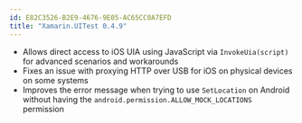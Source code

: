 ```yaml
---
id: E82C3526-B2E9-4676-9E05-AC65CC0A7EFD
title: "Xamarin.UITest 0.4.9"
---
```


* Allows direct access to iOS UIA using JavaScript via `InvokeUia(script)` for advanced scenarios and workarounds
* Fixes an issue with proxying HTTP over USB for iOS on physical devices on some systems
* Improves the error message when trying to use `SetLocation` on Android without having the `android.permission.ALLOW_MOCK_LOCATIONS` permission

